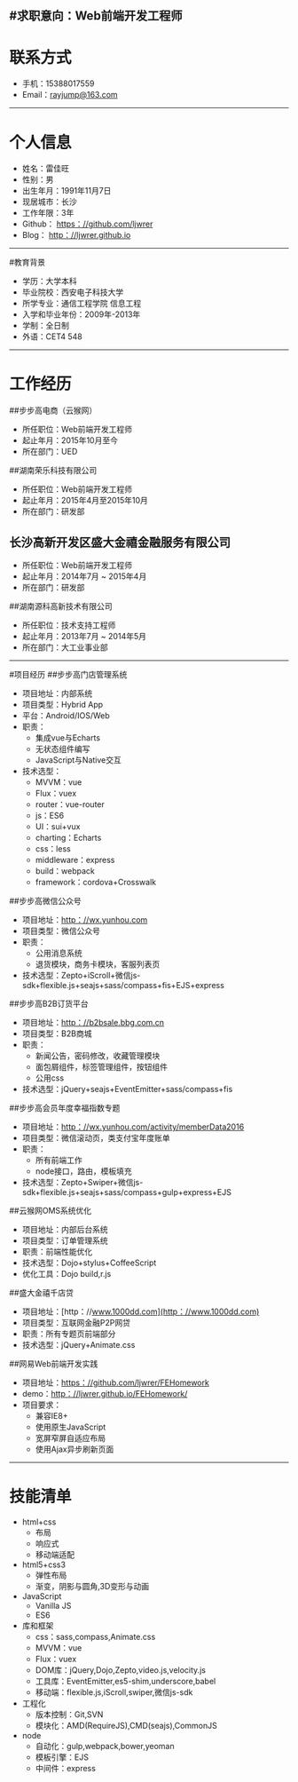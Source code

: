 #求职意向：Web前端开发工程师
---

# 联系方式

- 手机：15388017559
- Email：rayjump@163.com

---

# 个人信息

 - 姓名：雷佳旺
 - 性别：男
 - 出生年月：1991年11月7日
 - 现居城市：长沙
 - 工作年限：3年
 - Github： [https：//github.com/ljwrer](https：//github.com/ljwrer)
 - Blog： [http：//ljwrer.github.io](http：//ljwrer.github.io)

---

#教育背景

 - 学历：大学本科
 - 毕业院校：西安电子科技大学
 - 所学专业：通信工程学院 信息工程
 - 入学和毕业年份：2009年-2013年
 - 学制：全日制
 - 外语：CET4 548

---

# 工作经历

##步步高电商（云猴网）

- 所任职位：Web前端开发工程师
- 起止年月：2015年10月至今
- 所在部门：UED

##湖南荣乐科技有限公司

- 所任职位：Web前端开发工程师
- 起止年月：2015年4月至2015年10月
- 所在部门：研发部


## 长沙高新开发区盛大金禧金融服务有限公司

- 所任职位：Web前端开发工程师
- 起止年月：2014年7月 ~ 2015年4月
- 所在部门：研发部

##湖南源科高新技术有限公司

- 所任职位：技术支持工程师
- 起止年月：2013年7月 ~ 2014年5月
- 所在部门：大工业事业部

---

#项目经历
##步步高门店管理系统
 - 项目地址：内部系统
 - 项目类型：Hybrid App
 - 平台：Android/IOS/Web
 - 职责：
	 - 集成vue与Echarts
	 - 无状态组件编写
	 - JavaScript与Native交互
 - 技术选型：
	 - MVVM：vue
	 - Flux：vuex
	 - router：vue-router
	 - js：ES6
	 - UI：sui+vux
	 - charting：Echarts
	 - css：less
	 - middleware：express
	 - build：webpack
	 - framework：cordova+Crosswalk

##步步高微信公众号

 - 项目地址：[http：//wx.yunhou.com](http：//wx.yunhou.com)
 - 项目类型：微信公众号
 - 职责：
	 - 公用消息系统
	 - 退货模块，商务卡模块，客服列表页
 - 技术选型：Zepto+iScroll+微信js-sdk+flexible.js+seajs+sass/compass+fis+EJS+express

##步步高B2B订货平台

 - 项目地址：[http：//b2bsale.bbg.com.cn](http：//b2bsale.bbg.com.cn)
 - 项目类型：B2B商城
 - 职责：
	 - 新闻公告，密码修改，收藏管理模块
	 - 面包屑组件，标签管理组件，按钮组件
	 - 公用css
 - 技术选型：jQuery+seajs+EventEmitter+sass/compass+fis

##步步高会员年度幸福指数专题

 - 项目地址：[http：//wx.yunhou.com/activity/memberData2016](http：//wx.yunhou.com/activity/memberData2016)
 - 项目类型：微信滚动页，类支付宝年度账单
 - 职责：
	 - 所有前端工作
	 - node接口，路由，模板填充
 - 技术选型：Zepto+Swiper+微信js-sdk+flexible.js+seajs+sass/compass+gulp+express+EJS

##云猴网OMS系统优化

 - 项目地址：内部后台系统
 - 项目类型：订单管理系统
 - 职责：前端性能优化
 - 技术选型：Dojo+stylus+CoffeeScript
 - 优化工具：Dojo build,r.js

##盛大金禧千店贷

 - 项目地址：[http：//www.1000dd.com](http：//www.1000dd.com)
 - 项目类型：互联网金融P2P网贷
 - 职责：所有专题页前端部分
 - 技术选型：jQuery+Animate.css 

##网易Web前端开发实践
 - 项目地址：[https：//github.com/ljwrer/FEHomework](https：//github.com/ljwrer/FEHomework)
 - demo：[http：//ljwrer.github.io/FEHomework/](http：//ljwrer.github.io/FEHomework/)
 - 项目要求：
	 - 兼容IE8+
	 - 使用原生JavaScript
	 - 宽屏窄屏自适应布局
	 - 使用Ajax异步刷新页面

---

# 技能清单
 - html+css
	 - 布局
	 - 响应式
	 - 移动端适配
 - html5+css3
	 - 弹性布局
	 - 渐变，阴影与圆角,3D变形与动画
 - JavaScript
	 - Vanilla JS
	 - ES6
 - 库和框架
	 - css：sass,compass,Animate.css
	 - MVVM：vue
	 - Flux：vuex
	 - DOM库：jQuery,Dojo,Zepto,video.js,velocity.js
	 - 工具库：EventEmitter,es5-shim,underscore,babel
	 - 移动端：flexible.js,iScroll,swiper,微信js-sdk
 - 工程化
	 - 版本控制：Git,SVN
	 - 模块化：AMD(RequireJS),CMD(seajs),CommonJS
 - node
	 - 自动化：gulp,webpack,bower,yeoman
	 - 模板引擎：EJS
	 - 中间件：express